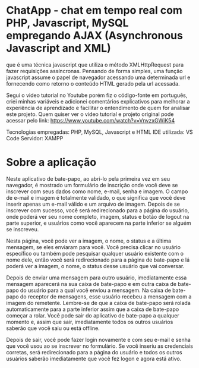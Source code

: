 # ChatApp - chat em tempo real com PHP, Javascript, MySQL empregando AJAX (Asynchronous Javascript and XML)
que é uma técnica javascript que utiliza o método XMLHttpRequest para fazer requisições assíncronas. Pensando de forma simples, uma função javascript assume o papel de navegador acessando uma determinada url e fornecendo como retorno o conteúdo HTML gerado pela url acessada.

Segui o video tutorial no Youtube porém fiz o código-fonte em português, criei minhas variáveis e adicionei comentários explicativos para melhorar a experiência de aprendizado e facilitar o entendimento de quem for analisar este projeto.
Quem quiser ver o video tutorial e projeto original pode acessar pelo link: <https://www.youtube.com/watch?v=VnvzxGWiK54>

Tecnologias empregadas: PHP, MySQL, Javascript e HTML
IDE utilizada: VS Code
Servidor: XAMPP

# Sobre a aplicação
Neste aplicativo de bate-papo, ao abri-lo pela primeira vez em seu navegador, é mostrado um formulário de inscrição onde você deve se inscrever com seus dados como nome, e-mail, senha e imagem. O campo de e-mail e imagem é totalmente validado, o que significa que você deve inserir apenas um e-mail válido e um arquivo de imagem. Depois de se inscrever com sucesso, você será redirecionado para a página do usuário, onde poderá ver seu nome completo, imagem, status e botão de logout na parte superior, e usuários como você aparecem na parte inferior se alguém se inscreveu.

Nesta página, você pode ver a imagem, o nome, o status e a última mensagem, se eles enviaram para você. Você precisa clicar no usuário específico ou também pode pesquisar qualquer usuário existente com o nome dele, então você será redirecionado para a página de bate-papo e lá poderá ver a imagem, o nome, o status desse usuário que vai conversar.

Depois de enviar uma mensagem para outro usuário, imediatamente essa mensagem aparecerá na sua caixa de bate-papo e em outra caixa de bate-papo do usuário para a qual você enviou a mensagem. Na caixa de bate-papo do receptor de mensagens, esse usuário recebeu a mensagem com a imagem do remetente. Lembre-se de que a caixa de bate-papo será rolada automaticamente para a parte inferior assim que a caixa de bate-papo começar a rolar. Você pode sair do aplicativo de bate-papo a qualquer momento e, assim que sair, imediatamente todos os outros usuários saberão que você saiu ou está offline.

Depois de sair, você pode fazer login novamente e com seu e-mail e senha que você usou ao se inscrever no formulário. Se você inseriu as credenciais corretas, será redirecionado para a página do usuário e todos os outros usuários saberão imediatamente que você fez logon e agora está ativo.
